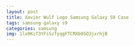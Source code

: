 ```yaml
---
layout: post
title: Xavier Wulf Logo Samsung Galaxy S9 Case
tags: samsung galaxy s9
categories: samsung
img: 1la9KiT3YFiSzTyqgFTCMXb0SQ3jxrhjB
---
```

